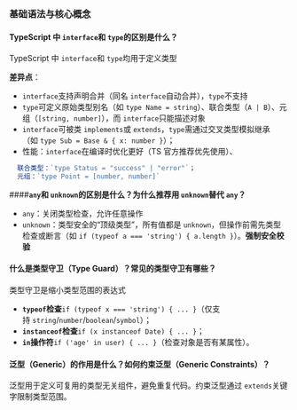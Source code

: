 ### **基础语法与核心概念​**

#### **TypeScript 中 `interface`和 `type`的区别是什么？​**

TypeScript 中 `interface`和 `type`均用于定义类型

​**​差异点​**​：
- `interface`支持声明合并（同名 `interface`自动合并），`type`不支持
- `type`可定义原始类型别名（如 `type Name = string`）、联合类型（`A | B`）、元组（`[string, number]`），而 `interface`只能描述对象
- `interface`可被类 `implements`或 `extends`，`type`需通过交叉类型模拟继承（如 `type Sub = Base & { x: number }`）；
- 性能：`interface`在编译时优化更好（TS 官方推荐优先使用）、
```jsx
  联合类型：`type Status = "success" | "error"`；  
  元组：`type Point = [number, number]`
```

​#### **​`any`和 `unknown`的区别是什么？为什么推荐用 `unknown`替代 `any`？​**

- `any`：关闭类型检查，允许任意操作
- `unknown`：类型安全的“顶级类型”，所有值都是 `unknown`，但操作前需先类型检查或断言（如 `if (typeof a === 'string') { a.length }`）。**强制安全校验**
#### **什么是类型守卫（Type Guard）？常见的类型守卫有哪些？​**

类型守卫是缩小类型范围的表达式
- ​**​`typeof`检查**`if (typeof x === 'string') { ... }`（仅支持 `string`/`number`/`boolean`/`symbol`）；
- ​**​`instanceof`检查**`if (x instanceof Date) { ... }`；
- ​**​`in`操作符**`if ('age' in user) { ... }`（检查对象是否有某属性）。
####   **​泛型（Generic）的作用是什么？如何约束泛型（Generic Constraints）？​**

泛型用于定义可复用的类型无关组件，避免重复代码。约束泛型通过 `extends`关键字限制类型范围。